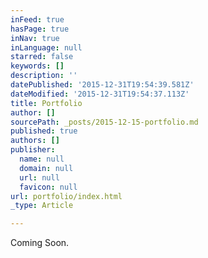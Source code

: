 ```yaml
---
inFeed: true
hasPage: true
inNav: true
inLanguage: null
starred: false
keywords: []
description: ''
datePublished: '2015-12-31T19:54:39.581Z'
dateModified: '2015-12-31T19:54:37.113Z'
title: Portfolio
author: []
sourcePath: _posts/2015-12-15-portfolio.md
published: true
authors: []
publisher:
  name: null
  domain: null
  url: null
  favicon: null
url: portfolio/index.html
_type: Article

---
```

Coming Soon.